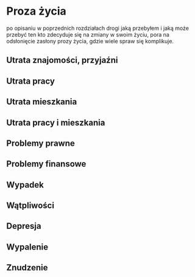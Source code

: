 # Proza życia

po opisaniu w poprzednich rozdziałach drogi jaką przebyłem i jaką może przebyć ten kto zdecyduje się na zmiany w swoim życiu,
pora na odsłonięcie zasłony prozy życia, gdzie wiele spraw się komplikuje.

## Utrata znajomości, przyjaźni


## Utrata pracy


## Utrata mieszkania


## Utrata pracy i mieszkania


## Problemy prawne



## Problemy finansowe



## Wypadek


## Wątpliwości


## Depresja


## Wypalenie


## Znudzenie